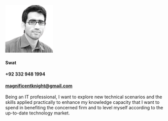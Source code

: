 
<img class="my-img" src="assets/images/my_img.png" width="150" />

#### Swat
#### +92 332 948 1994
#### magnificentknight@gmail.com

Being an IT professional, I want to explore new technical scenarios and the skills applied practically to enhance my knowledge capacity that I want to spend in benefiting the concerned firm and to level myself according to the up-to-date technology market.

<!---
<table class="tbl-resume">
<tr>
 <td class="first-col">

  ## Work Experience
 </td>
 <td class="second-col">

  ### React Native (MERN Stack) Experience 

Working on a cross platform mobile application, I.e. soon to be published on Playstore/Appstore. Also worked on Google Maps Places API’s in Javascript. The following is the summary of my responsibilities: 

- Developing a corss platform mobile application in React Native.
- Developing a secure backend using NodeJs and ExpressJs.
- Using Sentry for most sophisticated backend-error-handling.
- Designing and developing database in MongoDb
- Maintaining the online project repositories using version control tool, I.e. Git.
- Setting up and configuration on Linux based servers.
- Working on Google Maps Places API’s in Javascript with NodeJs, ExpressJs, and MongoDb.<br /><br />

### Folio3 Softwares 

#### Software Engineer E-Commerce (May 2019 – Present)

Working on an ecommerce platform (Magento) for developing and maintaining the projects. I usually work myself on servers setting up, configuration, and deployments, while adopting optimistic approaches and taking security into account. I have summarized my responsibilities as follows: 

- Providing support on different projects by maintaining the developed applications.
- Discussion and proposal of new implementations.
- Designing solutions for and developing new requirements.
- Debugging and resolution of existing issues.
- Maintaining the online project repositories using version control tool, like Git and Bitbucket.
- Setting up, configuration, and deployments on Linux based servers.
- Servers, database, and application optimizations to withstand with current and forecasted Traffic.<br /><br />

### Evamp & Saanga Pvt. Ltd 

#### Software Engineer (Dec 2016 – May 2019) 

Worked on several Self-care portals that are elaborated below in the Key Projects section. The following is the summary of my responsibilities: 

- Providing support on different projects by maintaining the developed applications.
- Discussion and proposal of new implementations.
- Designing solutions for and developing new requirements.
- Debugging and resolution of existing issues.
- API’s maintenance and development, which were consumed on the App-Server, for the IOS and Android applications.
- Review and optimization of existing web features and API’s according to the current and forecasted traffic. 
 </td>
</tr>
<tr>
 <td class="first-col">

  ## Projects
 </td>
 <td class="second-col">

  ### [Ishout](http://www.ishout.ae/)

  Developed this web-application in Php's **Laravel** framework and frontend technologies like Javascript, CSS, HTML etc.
  
  ### Maravai Life Sciences 

This is a complex project composed of four (4) sub projects, i.e., 4 different e-commerce applications, for a US based company. My contribution is maintaining the projects, developing new features, and server deployments to the following sub projects in Maravai Life Sciences. 

- [Cygnus Technologies](https://www.cygnustechnologies.com/)
- [Glen Research Vector Laboratories](https://www.glenresearch.com/)
- [TriLink Biotechnologies](https://www.trilinkbiotech.com/)
- [Vector Laboratories](https://vectorlabs.com/)

### [BIOSKIN HEALTH CARE](https://bioskin.com/)

Contributed as a Software Engineer to this project by delivering optimized and secure features development and maintenance of the overall project. 

### [DriCoper (DriCoper Denim)](https://dricoper.com.au/)

Contributed as a technical lead for this Australian based online garment store. The delivered services are upgrading the Magento application version, which included new server setup, configuration, deployments, and optimization. Development of new features and overhauling the existing features. 

### [Jazz B2B Portal](https://businessworld.jazz.com.pk/)

Contributed as a software engineer to the Jazz Business-to-Business portal and my responsibilities were solution designing, develop new features, and integration plus reporting and implementation of Google Analytics. 

### [Korek Self Care Portal](https://www.korektel.com/)

Contributed as a software engineer for developing web self-care portal for the B2C users of KorekTel, Iraq. Maintained the three stores of the portal i.e. Kurdish, Arabic and English and developed new features according to the client requirements. 

### [Orion (Telenor Pakistan)](https://www.telenor.com.pk/) 

Contributed as a web developer for developing the web self-care portal for the B2C users of Telenor Pakistan. The web portal was designed to support two languages i.e. Urdu and English. The responsibilities were to ensure delivery of a quality and optimized code. The implementation contained web development and backend APIs development for mobile applications (Android and iOS).
 </td>
</tr>
<tr>
 <td class="first-col">

  ## Skills
 </td>
 <td class="second-col">
<table>
<tr>
 <td class="sub-tbl-first-col">

  ### Backend
  - API’s
  - App Optimization
  - Express.js
  - Node.js
  - Php
  - Laravel
  - Magento
  - C#
 </td>
 <td>

  ### Frontend
  - HTML
  - CSS
  - Bootstrap
  - React
  - Regular Expressions 
  - JavaScript
  - AJAX
  - jQuery
 </td>
 <td class="sub-tbl-second-col">
  
  ### Database
  - MySQL
  - SQL
  - MongoDB
  - Database Optimization
  
  ### Mobile App Development
  - React Native
 </td>
 <td>
 
  ### Server
  - Linux
  - Server Configuration
  - Server Optimization
  
  ### Code Versioning
  - Git
  - Bitbucket
 </td>
</tr>
</table>
 </td>
</tr>
<tr>
 <td class="first-col">

  ## Education
 </td>
 <td class="second-col">
<table>
<thead>
<tr>
 <th>
  Qualification
 </th>
 <th>
  Year
 </th>
 <th>
  Marks
 </th>
</tr>
</thead>
<tr>
 <td>
  BACHELOR IN COMPUTER SCIENCE

  Iqra National University, Peshawar, Pakistan.
 </td>
 <td>
  2015
 </td>
 <td>
  3.13 CGPA
 </td>
</tr>
</table>
 </td>
</tr>
<tr>
 <td class="first-col">

 ## Languages
 </td>
 <td class="second-col">
  English, Urdu, Pashto
 </td>
</tr>
</table>
--->
